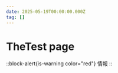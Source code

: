 ```yaml
---
date: 2025-05-19T00:00:00.000Z
tag: []
---
```


# TheTest page

::block-alert{is-warning color="red"}
情報
::
